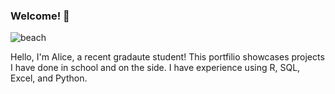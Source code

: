 ### Welcome! 🎉

![beach](https://github.com/alizay1/alizay1/assets/101383537/b81e2d60-ef3e-46c9-b722-917fd5cc7af8)

Hello, I'm Alice, a recent gradaute student! This portfilio showcases projects I have done in school and on the side. I have experience using R, SQL, Excel, and Python.
<!--
**alizay1/alizay1** is a ✨ _special_ ✨ repository because its `README.md` (this file) appears on your GitHub profile.

Here are some ideas to get you started:

- 🔭 I’m currently working on ...
- 🌱 I’m currently learning ...
- 👯 I’m looking to collaborate on ...
- 🤔 I’m looking for help with ...
- 💬 Ask me about ...
- 📫 How to reach me: ...
- 😄 Pronouns: ...
- ⚡ Fun fact: ...
-->
